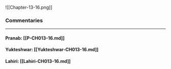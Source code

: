 ![[Chapter-13-16.png]]

### Commentaries

---

#### Pranab: [[P-CH013-16.md]]

#### Yukteshwar: [[Yukteshwar-CH013-16.md]]

#### Lahiri: [[Lahiri-CH013-16.md]]
